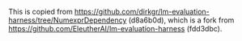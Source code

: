 This is copied from https://github.com/dirkgr/lm-evaluation-harness/tree/NumexprDependency (d8a6b0d),
which is a fork from https://github.com/EleutherAI/lm-evaluation-harness (fdd3dbc).
